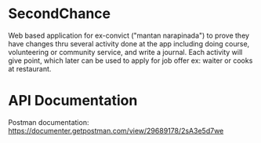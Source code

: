 # SecondChance
Web based application for ex-convict ("mantan narapinada") to prove they have changes thru several activity done at the app including doing course, volunteering or community service, and write a journal. Each activity will give point, which later can be used to apply for job offer ex: waiter or cooks at restaurant.

# API Documentation
Postman documentation: https://documenter.getpostman.com/view/29689178/2sA3e5d7we
